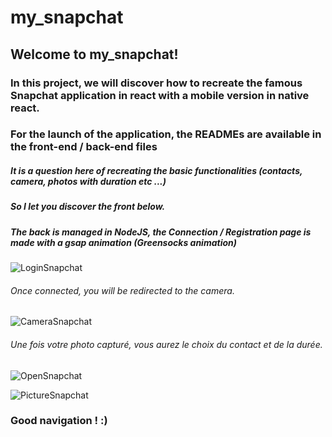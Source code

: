 # my_snapchat
## Welcome to my_snapchat!
### In this project, we will discover how to recreate the famous Snapchat application in react with a mobile version in native react.

### For the launch of the application, the READMEs are available in the front-end / back-end files

##### It is a question here of recreating the basic functionalities (contacts, camera, photos with duration etc ...)
##### So I let you discover the front below.

##### The back is managed in NodeJS, the Connection / Registration page is made with a gsap animation (Greensocks animation)
![LoginSnapchat](https://user-images.githubusercontent.com/60606478/84536140-819d0780-aced-11ea-8584-1214d72b9616.png)

###### Once connected, you will be redirected to the camera.

![CameraSnapchat](https://user-images.githubusercontent.com/60606478/84536143-8366cb00-aced-11ea-9828-337d90cadfa0.png)

###### Une fois votre photo capturé, vous aurez le choix du contact et de la durée.

![OpenSnapchat](https://user-images.githubusercontent.com/60606478/84536150-8497f800-aced-11ea-8db3-ebea0b214254.png)

![PictureSnapchat](https://user-images.githubusercontent.com/60606478/84536152-85c92500-aced-11ea-9a89-3675e667dbf6.png)


### Good navigation ! :)
